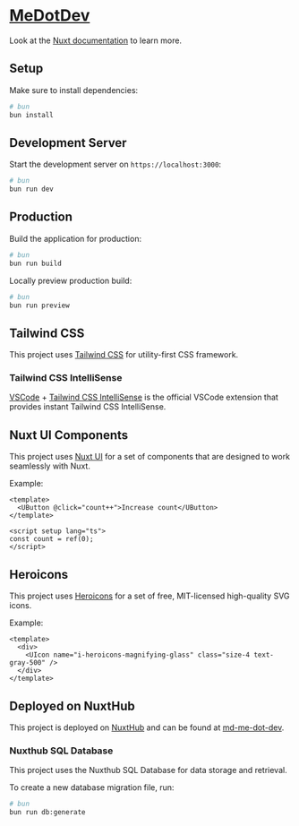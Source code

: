 # [MeDotDev](https://md-me-dot-dev.nuxt.dev/)

Look at the [Nuxt documentation](https://nuxt.com/docs/getting-started/introduction) to learn more.

## Setup

Make sure to install dependencies:

```bash
# bun
bun install
```

## Development Server

Start the development server on `https://localhost:3000`:

```bash
# bun
bun run dev
```

## Production

Build the application for production:

```bash
# bun
bun run build
```

Locally preview production build:

```bash
# bun
bun run preview
```

## Tailwind CSS

This project uses [Tailwind CSS](https://tailwindcss.com/) for utility-first CSS framework.

### Tailwind CSS IntelliSense

[VSCode](https://code.visualstudio.com/) + [Tailwind CSS IntelliSense](https://marketplace.visualstudio.com/items?itemName=bradlc.vscode-tailwindcss) is the official VSCode extension that provides instant Tailwind CSS IntelliSense.

## Nuxt UI Components

This project uses [Nuxt UI](https://ui.nuxt.com/) for a set of components that are designed to work seamlessly with Nuxt.

Example:

```vue
<template>
  <UButton @click="count++">Increase count</UButton>
</template>

<script setup lang="ts">
const count = ref(0);
</script>
```

## Heroicons

This project uses [Heroicons](https://heroicons.com/) for a set of free, MIT-licensed high-quality SVG icons.

Example:

```vue
<template>
  <div>
    <UIcon name="i-heroicons-magnifying-glass" class="size-4 text-gray-500" />
  </div>
</template>
```

## Deployed on NuxtHub

This project is deployed on [NuxtHub](https://nuxt.dev/hub) and can be found at [md-me-dot-dev](https://md-me-dot-dev.nuxt.dev/).

### Nuxthub SQL Database

This project uses the Nuxthub SQL Database for data storage and retrieval.

To create a new database migration file, run:

```bash
# bun
bun run db:generate
```
